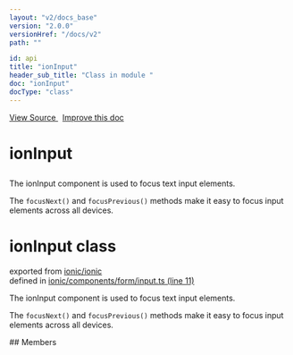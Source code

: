 ```yaml
---
layout: "v2/docs_base"
version: "2.0.0"
versionHref: "/docs/v2"
path: ""

id: api
title: "ionInput"
header_sub_title: "Class in module "
doc: "ionInput"
docType: "class"
---
```



<div class="improve-docs">
  <a href='http://github.com/driftyco/ionic2/tree/master/ionic/components/form/input.ts#L10'>
    View Source
  </a>
  &nbsp;
  <a href='http://github.com/driftyco/ionic2/edit/master/ionic/components/form/input.ts#L10'>
    Improve this doc
  </a>
</div>




<h1 class="api-title">

  ionInput



</h1>





The ionInput component is used to focus text input elements.

The `focusNext()` and  `focusPrevious()` methods make it easy to focus input elements across all devices.

<h1 class="class export">ionInput <span class="type">class</span></h1>
<p class="module">exported from <a href='undefined'>ionic/ionic</a><br/>
defined in <a href="https://github.com/driftyco/ionic2/tree/master/ionic/components/form/input.ts#L11-L89">ionic/components/form/input.ts (line 11)</a>
</p>
<p><p>The ionInput component is used to focus text input elements.</p>
<p>The <code>focusNext()</code> and  <code>focusPrevious()</code> methods make it easy to focus input elements across all devices.</p>
</p>
## Members


